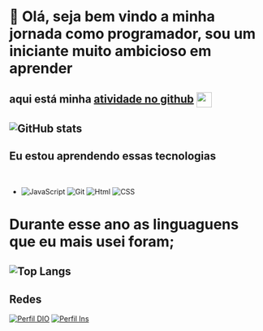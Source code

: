 # 👋 Olá, seja bem vindo a minha jornada como programador, sou um iniciante muito ambicioso em aprender
aqui está minha [atividade no github](https://github.com/Th1RS)
<img src="https://github.githubassets.com/images/modules/logos_page/GitHub-Mark.png" width="30" style="vertical-align: middle;">
-

![GitHub stats](https://github-readme-stats.vercel.app/api?username=Th1RS&show_icons=true&theme=tokyonight)
--

## Eu estou aprendendo essas tecnologias     

<div style="width: max-content;"><br>

 - ![JavaScript](https://img.shields.io/badge/JavaScript-%23EFD81D?style=flat-square&labelColor=%23414141&logo=javascript&logoColor=white)
   ![Git](https://img.shields.io/badge/Git-%23EFD81D?style=flat-square&labelColor=red&logo=git&logoColor=white) ![Html](https://img.shields.io/badge/Html-%23EFD81D?style=flat-square&labelColor=blue&logo=html5&logoColor=white)
   ![CSS](https://img.shields.io/badge/Css-%23EFD81D?style=flat-square&labelColor=blue&logo=CSS3&logoColor=white&)
</div>

# Durante esse ano as linguaguens que eu mais usei foram;

![Top Langs](https://github-readme-stats.vercel.app/api/top-langs/?username=Th1RS&show_icons=true&theme=tokyonight&hide=Most-Used-languages)
-

##  Redes

[![Perfil DIO](https://img.shields.io/badge/-Meu%20Perfil%20na%20DIO-30A3DC?style=for-the-badge)](https://www.dio.me/users/thiagorodrigues8933)
 [![Perfil Ins](https://img.shields.io/badge/-Instagram-E4405F?style=for-the-badge&logo=instagram&logoColor=white)
 ](https://www.instagram.com/devjunior_th_?igsh=NDM4OTNrZTNneTVp)

<!---
Th1RS/Th1RS is a ✨ special ✨ repository because its `README.md` (this file) appears on your GitHub profile.
You can click the Preview link to take a look at your changes.
--->
